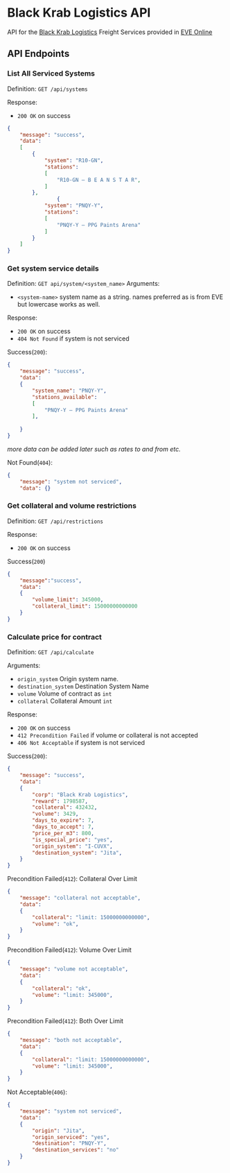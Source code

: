 # Black Krab Logistics API

API for the [Black Krab Logistics](https://gonekrabbing.supply/logistics/) Freight Services provided in [EVE Online](https://www.eveonline.com/)

## API Endpoints

### List All Serviced Systems

Definition: `GET /api/systems`

Response:

-   `200 OK` on success

```json
{
	"message": "success",
    "data": 
    [
        {
        	"system": "R10-GN",
            "stations": 
            [
            	"R10-GN – B E A N S T A R",
            ]
        },
                {
        	"system": "PNQY-Y",
            "stations": 
            [
                "PNQY-Y – PPG Paints Arena"
            ]
        }
    ]
}
```

### Get system service details

Definition: `GET api/system/<system_name>`
Arguments:

-   `<system-name>` system name as a string. names preferred as is from EVE but lowercase works as well.

Response:

-   `200 OK` on success
-   `404 Not Found` if system is not serviced

Success(`200`):

```json
{
	"message": "success",
    "data": 
    {
        "system_name": "PNQY-Y",
        "stations_available": 
        [
            "PNQY-Y – PPG Paints Arena"
        ],
        
    }
}
```

_more data can be added later such as rates to and from etc._

Not Found(`404`):

```json
{
	"message": "system not serviced",
    "data": {}
```

### Get collateral and volume restrictions

Definition: `GET /api/restrictions`

Response:

-   `200 OK` on success

Success(`200`)

```json
{
	"message":"success",
    "data": 
    {
    	"volume_limit": 345000,
        "collateral_limit": 15000000000000
    }
}
```

### Calculate price for contract

Definition: `GET /api/calculate`

Arguments:

-   `origin_system` Origin system name.
-   `destination_system` Destination System Name
-   `volume` Volume of contract as `int`
-   `collateral` Collateral Amount `int`

Response:

-   `200 OK` on success
-   `412 Precondition Failed` if volume or collateral is not accepted
-   `406 Not Acceptable` if system is not serviced

Success(`200`):

```json
{
	"message": "success",
    "data": 
    {
    	"corp": "Black Krab Logistics",
        "reward": 1798587,
        "collateral": 432432,
        "volume": 3429,
        "days_to_expire": 7,
        "days_to_accept": 7,
        "price_per_m3": 800,
        "is_special_price": "yes",
        "origin_system": "I-CUVX",
        "destination_system": "Jita",
    }
}
```

Precondition Failed(`412`): Collateral Over Limit

```json
{
	"message": "collateral not acceptable",
    "data": 
    {
    	"collateral": "limit: 15000000000000",
        "volume": "ok",
    }
}
```

Precondition Failed(`412`): Volume Over Limit

```json
{
	"message": "volume not acceptable",
    "data": 
    {
    	"collateral": "ok",
        "volume": "limit: 345000",
    }
}
```

Precondition Failed(`412`): Both Over Limit

```json
{
	"message": "both not acceptable",
    "data": 
    {
    	"collateral": "limit: 15000000000000",
        "volume": "limit: 345000",
    }
}
```

Not Acceptable(`406`):

```json
{
	"message": "system not serviced",
    "data": 
    {
    	"origin": "Jita",
        "origin_serviced": "yes",
        "destination": "PNQY-Y",
        "destination_services": "no"
    }
}
```
